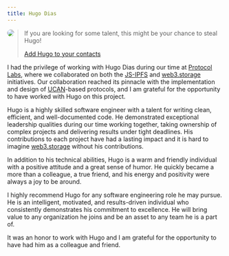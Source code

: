```yaml
---
title: Hugo Dias
---
```




<img src="https://www.gravatar.com/avatar/992f349a609dd4e723e281c175369c74" style="border-radius: 50%; float: left" />



>  If you are looking for some talent, this might be your chance to steal Hugo!
>
> [Add Hugo to your contacts](./hugomrdias.vcf "Virtual Contact File (VCF)")

I had the privilege of working with Hugo Dias during our time at [Protocol Labs][], where we collaborated on both the [JS-IPFS][] and [web3.storage][] initiatives. Our collaboration reached its pinnacle with the implementation and  design of [UCAN][]-based protocols, and I am grateful for  the opportunity to have worked with Hugo on this project.

Hugo is a highly skilled software engineer with a talent for writing  clean, efficient, and well-documented code. He demonstrated exceptional  leadership qualities during our time working together, taking ownership  of complex projects and delivering results under tight deadlines. His contributions to each project have had a lasting impact and it is hard to imagine [web3.storage][] without his contributions.

In addition to his technical abilities, Hugo is a warm and friendly individual with a positive attitude and a great sense of humor. He  quickly became a more than a colleague, a true friend, and his energy and positivity were always a joy to be around.

I highly recommend Hugo for any software engineering role he may pursue. He is an intelligent, motivated, and results-driven individual who  consistently demonstrates his commitment to excellence. He will bring value to any organization he joins and be an asset to any team he is a  part of.

It was an honor to work with Hugo and I am grateful for the opportunity to have had him as a colleague and friend.





[gravatar]: https://www.gravatar.com/avatar/992f349a609dd4e723e281c175369c74

[Protocol Labs]: https://protocol.ai/

[JS-IPFS]: https://github.com/ipfs/js-ipfs
[web3.storage]: https://web3.storage/

[UCAN]: https://github.com/ucan-wg/spec/